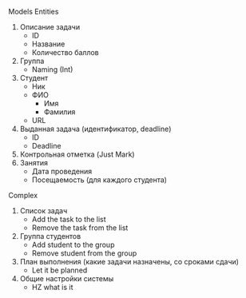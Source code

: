 Models
Entities
1. Описание задачи 
   - ID
   - Название
   - Количество баллов
2. Группа
   - Naming (Int)
3. Студент
   - Ник 
   - ФИО
     - Имя
     - Фамилия
   - URL
4. Выданная задача (идентификатор, deadline)
   - ID
   - Deadline
5. Контрольная отметка (Just Mark)
6. Занятия
   - Дата проведения
   - Посещаемость (для каждого студента)

Complex
1. Список задач
   - Add the task to the list
   - Remove the task from the list
2. Группа студентов
   - Add student to the group
   - Remove student from the group
3. План выполнения (какие задачи назначены, со сроками сдачи)
   - Let it be planned
4. Общие настройки системы
   - HZ what is it